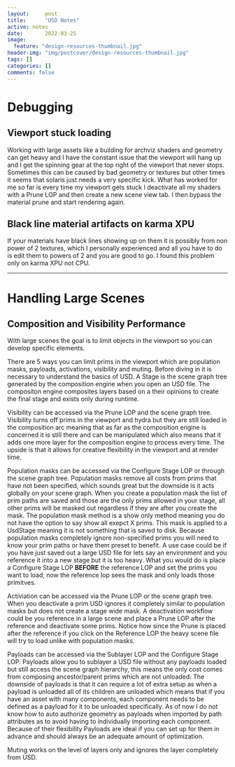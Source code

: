 ```yaml
---
layout:     post
title:      "USD Notes"
active: notes
date:       2022-03-25
image:
  feature: "design-resources-thumbnail.jpg"
header-img: "img/postcover/design-resources-thumbnail.jpg"
tags: []
categories: []
comments: false
---
```


# **Debugging**

## Viewport stuck loading

Working with large assets like a building for archviz shaders and geometry can get heavy and I have the constant issue that the viewport will hang up and I get the spinning gear at the top right of the viewport that never stops. Sometimes this can be caused by bad geometry or textures but other times it seems that solaris just needs a very specific kick. What has worked for me so far is every time my viewport gets stuck I deactivate all my shaders with a Prune LOP and then create a new scene view tab. I then bypass the material prune and start rendering again.

## Black line material artifacts on karma XPU

If your materials have black lines showing up on them it is possibly from non power of 2 textures, which I personally experienced and all you have to do is edit them to powers of 2 and you are good to go. I found this problem only on karma XPU not CPU.

---

# **Handling Large Scenes**

## Composition and Visibility Performance

With large scenes the goal is to limit objects in the viewport so you can develop specific elements. 

There are 5 ways you can limit prims in the viewport which are population masks, payloads, activations, visibility and muting. Before diving in it is necessary to understand the basics of USD. A Stage is the scene graph tree generated by the composition engine when you open an USD file. The compositon engine composites layers based on a their opinions to create the final stage and exists only during runtime. 

Visibility can be accessed via the Prune LOP and the scene graph tree. Visibility turns off prims in the viewport and hydra but they are still loaded in the composition arc meaning that as far as the composition engine is concerned it is still there and can be manipulated which also means that it adds one more layer for the composition engine to process every time. The upside is that it allows for creative flexibility in the viewport and at render time. 

Population masks can be accessed via the Configure Stage LOP or through the scene graph tree. Population masks remove all costs from prims that have not been specified, which sounds great but the downside is it acts globally on your scene graph. When you create a population mask the list of prim paths are saved and those are the only prims allowed in your stage, all other prims will be masked out regardless if they are after you create the mask. The population mask method is a show only method meaning you do not have the option to say show all exepct X prims. This mask is applied to a UsdStage meaning it is not something that is saved to disk. Because population masks completely ignore non-specified prims you will need to know your prim paths or have them preset to benefit. A use case could be if you have just saved out a large USD file for lets say an environment and you reference it into a new stage but it is too heavy. What you would do is place a Configure Stage LOP **BEFORE** the reference LOP and set the prims you want to load, now the reference lop sees the mask and only loads those primitves. 

Activiation can be accessed via the Prune LOP or the scene graph tree. When you deactivate a prim USD ignores it completely similar to population masks but does not create a stage wide mask. A deactivation workflow could be you reference in a large scene and place a Prune LOP after the reference and deactivate some prims. Notice how since the Prune is placed after the reference if you click on the Reference LOP the heavy scene file will try to load unlike with population masks. 

Payloads can be accessed via the Sublayer LOP and the Configure Stage LOP. Payloads allow you to sublayer a USD file without any payloads loaded but still access the scene graph hierarchy, this means the only cost comes from composing ancestor/parent prims which are not unloaded. The downside of payloads is that it can require a lot of extra setup as when a payload is unloaded all of its children are unloaded which means that if you have an asset with many components, each component needs to be defined as a payload for it to be unloaded specifically. As of now I do not know how to auto authorize geometry as payloads when imported by path attributes as to avoid having to individually importing each component. Because of their flexibility Payloads are ideal if you can set up for them in advance and should always be an adequate amount of optimization. 

Muting works on the level of layers only and ignores the layer completely from USD. 

